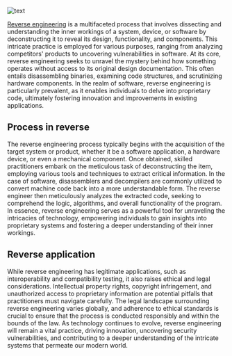 ![text](https://t4.ftcdn.net/jpg/05/50/95/87/360_F_550958748_OeGcRonEUNoVhd0wjd9zSEMhLFIGO9Bt.jpg)

[Reverse engineering](https://www.techtarget.com/searchsoftwarequality/definition/reverse-engineering) is a multifaceted process that involves dissecting and understanding the inner workings of a system, device, or software by deconstructing it to reveal its design, functionality, and components. This intricate practice is employed for various purposes, ranging from analyzing competitors' products to uncovering vulnerabilities in software. At its core, reverse engineering seeks to unravel the mystery behind how something operates without access to its original design documentation. This often entails disassembling binaries, examining code structures, and scrutinizing hardware components. In the realm of software, reverse engineering is particularly prevalent, as it enables individuals to delve into proprietary code, ultimately fostering innovation and improvements in existing applications.

## Process in reverse

The reverse engineering process typically begins with the acquisition of the target system or product, whether it be a software application, a hardware device, or even a mechanical component. Once obtained, skilled practitioners embark on the meticulous task of deconstructing the item, employing various tools and techniques to extract critical information. In the case of software, disassemblers and decompilers are commonly utilized to convert machine code back into a more understandable form. The reverse engineer then meticulously analyzes the extracted code, seeking to comprehend the logic, algorithms, and overall functionality of the program. In essence, reverse engineering serves as a powerful tool for unraveling the intricacies of technology, empowering individuals to gain insights into proprietary systems and fostering a deeper understanding of their inner workings.

## Reverse application

While reverse engineering has legitimate applications, such as interoperability and compatibility testing, it also raises ethical and legal considerations. Intellectual property rights, copyright infringement, and unauthorized access to proprietary information are potential pitfalls that practitioners must navigate carefully. The legal landscape surrounding reverse engineering varies globally, and adherence to ethical standards is crucial to ensure that the process is conducted responsibly and within the bounds of the law. As technology continues to evolve, reverse engineering will remain a vital practice, driving innovation, uncovering security vulnerabilities, and contributing to a deeper understanding of the intricate systems that permeate our modern world.
